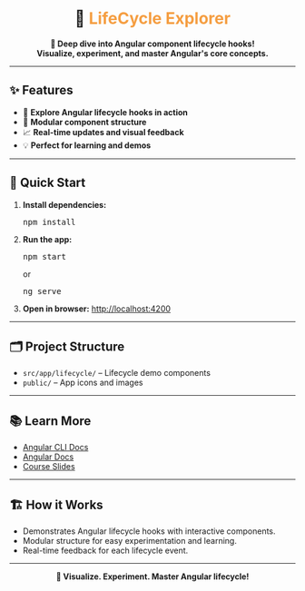 <h1 align="center">🔄 <span style="color:#F59E42">LifeCycle Explorer</span></h1>

<p align="center">
  <b>🔬 Deep dive into Angular component lifecycle hooks!<br>Visualize, experiment, and master Angular's core concepts.</b>
</p>

---

## ✨ Features

- 🔬 <b>Explore Angular lifecycle hooks in action</b>
- 🧩 <b>Modular component structure</b>
- 📈 <b>Real-time updates and visual feedback</b>
- 💡 <b>Perfect for learning and demos</b>

---

## 🚀 Quick Start

1. <b>Install dependencies:</b>
   <pre>npm install</pre>
2. <b>Run the app:</b>
   <pre>npm start</pre>
   or
   <pre>ng serve</pre>
3. <b>Open in browser:</b>
   <a href="http://localhost:4200">http://localhost:4200</a>

---

## 🗂️ Project Structure

- <code>src/app/lifecycle/</code> – Lifecycle demo components
- <code>public/</code> – App icons and images

---

## 📚 Learn More

- [Angular CLI Docs](https://angular.io/cli)
- [Angular Docs](https://angular.io/)
- [Course Slides](../other-resources/angular-course-slides.pdf)

---

## 🏗️ How it Works

- Demonstrates Angular lifecycle hooks with interactive components.
- Modular structure for easy experimentation and learning.
- Real-time feedback for each lifecycle event.

---

<p align="center">
  <b>🔄 Visualize. Experiment. Master Angular lifecycle!</b>
</p>

